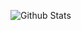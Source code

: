 ![Github Stats](https://github-readme-stats.vercel.app/api?username=0x20f&count_private=true&show_icons=true&hide_title=true)
